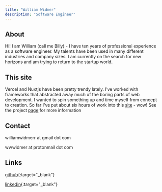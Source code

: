 ```yaml
---
title: "William Widmer"
description: "Software Engineer"
---
```


## About

Hi! I am William (call me Billy) - I have ten years of professional experience as a software engineer. My talents have been used in many different industries and company sizes. I am currently on the search for new horizons and am trying to return to the startup world.

## This site

Vercel and Nuxtjs have been pretty trendy lately. I've worked with frameworks that abstracted away much of the boring parts of web development. I wanted to spin something up and time myself from concept to creation. So far I've put about six hours of work into this [site](/) - wow!
See the project [page](/projects/this-site) for more information

## Contact

williamwidmerr at gmail dot com

wwwidmer at protonmail dot com

## Links

[github](https://github.com/wwwidmer){:target="\_blank"}

[linkedin](https://www.linkedin.com/in/williamjohnwidmer/){:target="\_blank"}
